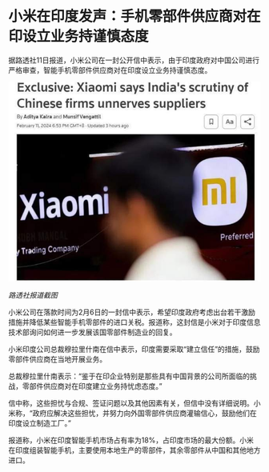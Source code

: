 # 小米在印度发声：手机零部件供应商对在印设立业务持谨慎态度

据路透社11日报道，小米公司在一封公开信中表示，由于印度政府对中国公司进行严格审查，智能手机零部件供应商对在印度设立业务持谨慎态度。

![2275360047b1758690e838b9fa227cbf.jpg](https://raw.githubusercontent.com/qqhsx/qqnews_image/main/2024/02/11/小米在印度发声：手机零部件供应商对在印设立业务持谨慎态度/2275360047b1758690e838b9fa227cbf.jpg)

_路透社报道截图_

小米公司在落款时间为2月6日的一封信中表示，希望印度政府考虑出台若干激励措施并降低某些智能手机零部件的进口关税。报道称，这封信是小米对于印度信息技术部询问如何进一步发展该国零部件制造业的回复。

小米印度公司总裁穆拉里什南在信中表示，印度需要采取“建立信任”的措施，鼓励零部件供应商在当地开展业务。

总裁穆拉里什南表示：“鉴于在印企业特别是那些具有中国背景的公司所面临的挑战，零部件供应商对在印度建立业务持忧虑态度。”

信中称，这些担忧与合规、签证问题以及其他因素有关，但信中没有详细说明。小米称，“政府应解决这些担忧，并努力向外国零部件供应商灌输信心，鼓励他们在印度设立制造工厂。”

报道称，小米在印度智能手机市场占有率为18%，占印度市场的最大份额。小米在印度组装智能手机，主要使用本地生产的零部件，其余零部件从中国和其他地方进口。

